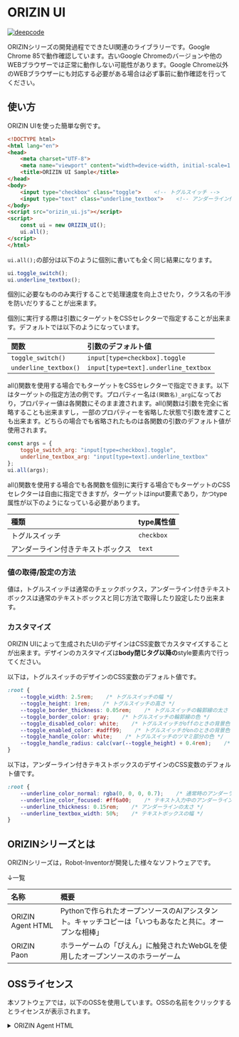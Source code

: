 # ORIZIN UI

[![deepcode](https://www.deepcode.ai/api/gh/badge?key=eyJhbGciOiJIUzI1NiIsInR5cCI6IkpXVCJ9.eyJwbGF0Zm9ybTEiOiJnaCIsIm93bmVyMSI6IlJvYm90LUludmVudG9yIiwicmVwbzEiOiJPUklaSU4tVUkiLCJpbmNsdWRlTGludCI6ZmFsc2UsImF1dGhvcklkIjoxOTUwNCwiaWF0IjoxNjAxNDgwMDM3fQ.6SSplvJLANbclZT-dLtCYyz-tYTmFlI5SFwiWuC1Ykc)](https://www.deepcode.ai/app/gh/Robot-Inventor/ORIZIN-UI/_/dashboard?utm_content=gh%2FRobot-Inventor%2FORIZIN-UI)

ORIZINシリーズの開発過程でできたUI関連のライブラリーです。Google Chrome 85で動作確認しています。古いGoogle Chromeのバージョンや他のWEBブラウザーでは正常に動作しない可能性があります。Google Chrome以外のWEBブラウザーにも対応する必要がある場合は必ず事前に動作確認を行ってください。

## 使い方

ORIZIN UIを使った簡単な例です。

```html
<!DOCTYPE html>
<html lang="en">
<head>
    <meta charset="UTF-8">
    <meta name="viewport" content="width=device-width, initial-scale=1.0">
    <title>ORIZIN UI Sample</title>
</head>
<body>
    <input type="checkbox" class="toggle">    <!-- トグルスイッチ -->
    <input type="text" class="underline_textbox">    <!-- アンダーライン付きテキストボックス -->
</body>
<script src="orizin_ui.js"></script>
<script>
    const ui = new ORIZIN_UI();
    ui.all();
</script>
</html>
```

``ui.all();``の部分は以下のように個別に書いても全く同じ結果になります。

```javascript
ui.toggle_switch();
ui.underline_textbox();
```

個別に必要なもののみ実行することで処理速度を向上させたり，クラス名の干渉を防いだりすることが出来ます。

個別に実行する際は引数にターゲットをCSSセレクターで指定することが出来ます。デフォルトでは以下のようになっています。

|関数|引数のデフォルト値|
|:--|:--|
|``toggle_switch()``|``input[type=checkbox].toggle``|
|``underline_textbox()``|``input[type=text].underline_textbox``|

all()関数を使用する場合でもターゲットをCSSセレクターで指定できます。以下はターゲットの指定方法の例です。プロパティー名は``(関数名)_arg``になっており，プロパティー値は各関数にそのまま渡されます。all()関数は引数を完全に省略することも出来ますし，一部のプロパティーを省略した状態で引数を渡すことも出来ます。どちらの場合でも省略されたものは各関数の引数のデフォルト値が使用されます。

```javascript
const args = {
    toggle_switch_arg: "input[type=checkbox].toggle",
    underline_textbox_arg: "input[type=text].underline_textbox"
};
ui.all(args);
```

all()関数を使用する場合でも各関数を個別に実行する場合でもターゲットのCSSセレクターは自由に指定できますが，ターゲットはinput要素であり，かつtype属性が以下のようになっている必要があります。

|種類|type属性値|
|:--|:--|
|トグルスイッチ|``checkbox``|
|アンダーライン付きテキストボックス|``text``|

### 値の取得/設定の方法

値は，トグルスイッチは通常のチェックボックス，アンダーライン付きテキストボックスは通常のテキストボックスと同じ方法で取得したり設定したり出来ます。

### カスタマイズ

ORIZIN UIによって生成されたUIのデザインはCSS変数でカスタマイズすることが出来ます。デザインのカスタマイズは**body閉じタグ以降の**style要素内で行ってください。

以下は，トグルスイッチのデザインのCSS変数のデフォルト値です。

```css
:root {
    --toggle_width: 2.5rem;    /* トグルスイッチの幅 */
    --toggle_height: 1rem;    /* トグルスイッチの高さ */
    --toggle_border_thickness: 0.05rem;    /* トグルスイッチの輪郭線の太さ */
    --toggle_border_color: gray;    /* トグルスイッチの輪郭線の色 */
    --toggle_disabled_color: white;    /* トグルスイッチがoffのときの背景色 */
    --toggle_enabled_color: #adff99;    /* トグルスイッチがonのときの背景色 */
    --toggle_handle_color: white;    /* トグルスイッチのツマミ部分の色 */
    --toggle_handle_radius: calc(var(--toggle_height) + 0.4rem);    /* トグルスイッチのツマミの直径 */
}
```

以下は，アンダーライン付きテキストボックスのデザインのCSS変数のデフォルト値です。

```css
:root {
    --underline_color_normal: rgba(0, 0, 0, 0.7);    /* 通常時のアンダーラインの色 */
    --underline_color_focused: #ff6a00;    /* テキスト入力中のアンダーラインの色 */
    --underline_thickness: 0.15rem;    /* アンダーラインの太さ */
    --underline_textbox_width: 50%;    /* テキストボックスの幅 */
}
```

## ORIZINシリーズとは

ORIZINシリーズは，Robot-Inventorが開発した様々なソフトウェアです。

↓一覧

|名称|概要|
|:--|:--|
|ORIZIN Agent HTML|Pythonで作られたオープンソースのAIアシスタント。キャッチコピーは「いつもあなたと共に。オープンな相棒」|
|ORIZIN Paon|ホラーゲームの「ぴえん」に触発されたWebGLを使用したオープンソースのホラーゲーム|

## OSSライセンス

本ソフトウェアでは，以下のOSSを使用しています。OSSの名前をクリックするとライセンスが表示されます。

<details>
    <summary>ORIZIN Agent HTML</summary>
MIT License

Copyright (c) 2019 - 2020 Robot-Inventor

Permission is hereby granted, free of charge, to any person obtaining a copy
of this software and associated documentation files (the "Software"), to deal
in the Software without restriction, including without limitation the rights
to use, copy, modify, merge, publish, distribute, sublicense, and/or sell
copies of the Software, and to permit persons to whom the Software is
furnished to do so, subject to the following conditions:

The above copyright notice and this permission notice shall be included in all
copies or substantial portions of the Software.

THE SOFTWARE IS PROVIDED "AS IS", WITHOUT WARRANTY OF ANY KIND, EXPRESS OR
IMPLIED, INCLUDING BUT NOT LIMITED TO THE WARRANTIES OF MERCHANTABILITY,
FITNESS FOR A PARTICULAR PURPOSE AND NONINFRINGEMENT. IN NO EVENT SHALL THE
AUTHORS OR COPYRIGHT HOLDERS BE LIABLE FOR ANY CLAIM, DAMAGES OR OTHER
LIABILITY, WHETHER IN AN ACTION OF CONTRACT, TORT OR OTHERWISE, ARISING FROM,
OUT OF OR IN CONNECTION WITH THE SOFTWARE OR THE USE OR OTHER DEALINGS IN THE
SOFTWARE.
</details>
